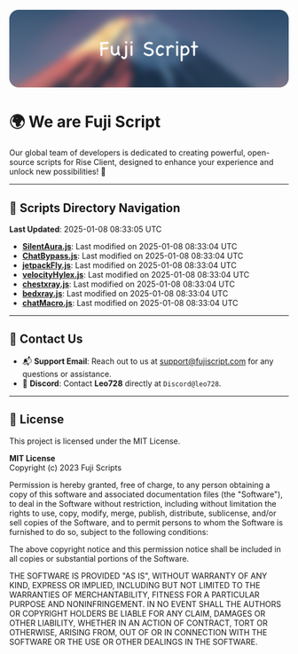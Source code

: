 ![Banner](.github/b.webp)

# 🌍 **We are Fuji Script**

Our global team of developers is dedicated to creating powerful, open-source scripts for Rise Client, designed to enhance your experience and unlock new possibilities! 🌟

---
<!-- SCRIPTS_NAVIGATION_START -->
## 📂 **Scripts Directory Navigation**

**Last Updated**: 2025-01-08 08:33:05 UTC

- **[SilentAura.js](scripts/SilentAura.js)**: Last modified on 2025-01-08 08:33:04 UTC
- **[ChatBypass.js](scripts/ChatBypass.js)**: Last modified on 2025-01-08 08:33:04 UTC
- **[jetpackFly.js](scripts/jetpackFly.js)**: Last modified on 2025-01-08 08:33:04 UTC
- **[velocityHylex.js](scripts/velocityHylex.js)**: Last modified on 2025-01-08 08:33:04 UTC
- **[chestxray.js](scripts/chestxray.js)**: Last modified on 2025-01-08 08:33:04 UTC
- **[bedxray.js](scripts/bedxray.js)**: Last modified on 2025-01-08 08:33:04 UTC
- **[chatMacro.js](scripts/chatMacro.js)**: Last modified on 2025-01-08 08:33:04 UTC

<!-- SCRIPTS_NAVIGATION_END -->

---

## 💬 **Contact Us**  
- 📬 **Support Email**: Reach out to us at [support@fujiscript.com](mailto:support@fujiscript.com) for any questions or assistance.  
- 💬 **Discord**: Contact **Leo728** directly at `Discord@leo728`.

---

## 📜 **License**

This project is licensed under the MIT License.  

**MIT License**  
Copyright (c) 2023 Fuji Scripts  

Permission is hereby granted, free of charge, to any person obtaining a copy of this software and associated documentation files (the "Software"), to deal in the Software without restriction, including without limitation the rights to use, copy, modify, merge, publish, distribute, sublicense, and/or sell copies of the Software, and to permit persons to whom the Software is furnished to do so, subject to the following conditions:  

The above copyright notice and this permission notice shall be included in all copies or substantial portions of the Software.  

THE SOFTWARE IS PROVIDED "AS IS", WITHOUT WARRANTY OF ANY KIND, EXPRESS OR IMPLIED, INCLUDING BUT NOT LIMITED TO THE WARRANTIES OF MERCHANTABILITY, FITNESS FOR A PARTICULAR PURPOSE AND NONINFRINGEMENT. IN NO EVENT SHALL THE AUTHORS OR COPYRIGHT HOLDERS BE LIABLE FOR ANY CLAIM, DAMAGES OR OTHER LIABILITY, WHETHER IN AN ACTION OF CONTRACT, TORT OR OTHERWISE, ARISING FROM, OUT OF OR IN CONNECTION WITH THE SOFTWARE OR THE USE OR OTHER DEALINGS IN THE SOFTWARE.  
